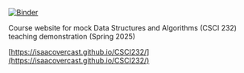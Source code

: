 [![Binder](https://mybinder.org/badge_logo.svg)](https://mybinder.org/v2/gh/isaacovercast/CSCI232/HEAD)

Course website for mock Data Structures and Algorithms (CSCI 232) teaching demonstration (Spring 2025)

[https://isaacovercast.github.io/CSCI232/](https://isaacovercast.github.io/CSCI232/)

